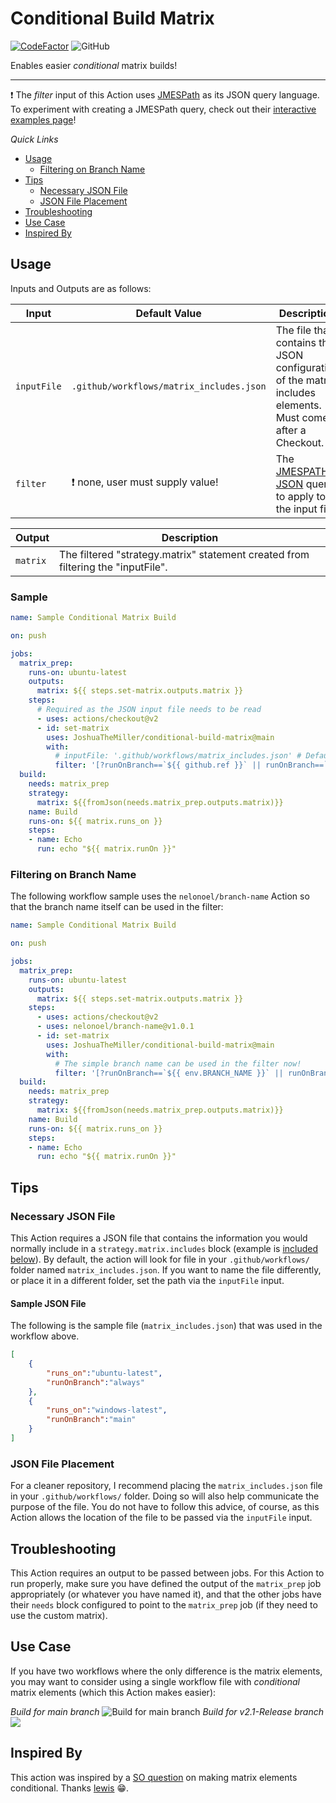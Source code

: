 # Conditional Build Matrix

[![CodeFactor](https://www.codefactor.io/repository/github/joshuathemiller/conditional-build-matrix/badge)](https://www.codefactor.io/repository/github/joshuathemiller/conditional-build-matrix) ![GitHub](https://img.shields.io/github/license/JoshuaTheMiller/conditional-build-matrix)

Enables easier *conditional* matrix builds!

---


❗ The *filter* input of this Action uses [JMESPath](https://jmespath.org/) as its JSON query language. To experiment with creating a JMESPath query, check out their [interactive examples page](https://jmespath.org/examples.html)!

*Quick Links*

* [Usage](#Usage)
  * [Filtering on Branch Name](#Filtering-on-Branch-Name)
* [Tips](#Tips)
  * [Necessary JSON File](#Necessary-JSON-File)
  * [JSON File Placement](#JSON-File-Placement)
* [Troubleshooting](#Troubleshooting)
* [Use Case](#Use-Case)
* [Inspired By](#Inspired-By)

## Usage

Inputs and Outputs are as follows:

| Input | Default Value | Description |
| - | - | - |
| `inputFile` | `.github/workflows/matrix_includes.json` | The file that contains the JSON configuration of the matrix includes elements. Must come after a Checkout. |
| `filter` | ❗ none, user must supply value! | The [JMESPATH JSON](https://jmespath.org/examples.html) query to apply to the input file. |

| Output | Description |
| - | - |
| `matrix` | The filtered "strategy.matrix" statement created from filtering the "inputFile". |

### Sample

```yml
name: Sample Conditional Matrix Build

on: push

jobs:
  matrix_prep:
    runs-on: ubuntu-latest
    outputs:
      matrix: ${{ steps.set-matrix.outputs.matrix }}
    steps:
      # Required as the JSON input file needs to be read
      - uses: actions/checkout@v2      
      - id: set-matrix
        uses: JoshuaTheMiller/conditional-build-matrix@main        
        with:
          # inputFile: '.github/workflows/matrix_includes.json' # Default input file path
          filter: '[?runOnBranch==`${{ github.ref }}` || runOnBranch==`always`]'   
  build:
    needs: matrix_prep
    strategy:      
      matrix: ${{fromJson(needs.matrix_prep.outputs.matrix)}}
    name: Build
    runs-on: ${{ matrix.runs_on }}
    steps:
    - name: Echo
      run: echo "${{ matrix.runOn }}"

```

### Filtering on Branch Name

The following workflow sample uses the `nelonoel/branch-name` Action so that the branch name itself can be used in the filter:

```yml
name: Sample Conditional Matrix Build

on: push

jobs:
  matrix_prep:
    runs-on: ubuntu-latest
    outputs:
      matrix: ${{ steps.set-matrix.outputs.matrix }}
    steps:
      - uses: actions/checkout@v2
      - uses: nelonoel/branch-name@v1.0.1
      - id: set-matrix
        uses: JoshuaTheMiller/conditional-build-matrix@main        
        with:          
          # The simple branch name can be used in the filter now!
          filter: '[?runOnBranch==`${{ env.BRANCH_NAME }}` || runOnBranch==`always`]'   
  build:
    needs: matrix_prep
    strategy:      
      matrix: ${{fromJson(needs.matrix_prep.outputs.matrix)}}
    name: Build
    runs-on: ${{ matrix.runs_on }}
    steps:
    - name: Echo
      run: echo "${{ matrix.runOn }}"

```

## Tips

### Necessary JSON File

This Action requires a JSON file that contains the information you would normally include in a `strategy.matrix.includes` block (example is [included below](#sample-json-file)). By default, the action will look for file in your `.github/workflows/` folder named `matrix_includes.json`. If you want to name the file differently, or place it in a different folder, set the path via the `inputFile` input.

#### Sample JSON File

The following is the sample file (`matrix_includes.json`) that was used in the workflow above.

```json
[
    {
        "runs_on":"ubuntu-latest",        
        "runOnBranch":"always"
    },
    {
        "runs_on":"windows-latest",        
        "runOnBranch":"main"
    }
]
```

### JSON File Placement

For a cleaner repository, I recommend placing the `matrix_includes.json` file in your `.github/workflows/` folder. Doing so will also help communicate the purpose of the file. You do not have to follow this advice, of course, as this Action allows the location of the file to be passed via the `inputFile` input.

## Troubleshooting

This Action requires an output to be passed between jobs. For this Action to run properly, make sure you have defined the output of the `matrix_prep` job appropriately (or whatever you have named it), and that the other jobs have their `needs` block configured to point to the `matrix_prep` job (if they need to use the custom matrix).

## Use Case 

If you have two workflows where the only difference is the matrix elements, you may want to consider using a single workflow file with *conditional* matrix elements (which this Action makes easier):

*Build for main branch*
![Build for main branch](https://i.stack.imgur.com/O95fj.png)
*Build for v2.1-Release branch*
![](https://i.stack.imgur.com/bXFfX.png)

## Inspired By

This action was inspired by a [SO question](https://stackoverflow.com/q/65384420/1542187) on making matrix elements conditional. Thanks [lewis](https://stackoverflow.com/users/6814658/lewis) 😁.
